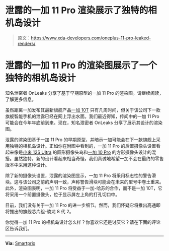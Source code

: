 # 泄露的一加 11 Pro 渲染展示了独特的相机岛设计

> 原文：<https://www.xda-developers.com/oneplus-11-pro-leaked-renders/>

# 泄露的一加 11 Pro 的渲染图展示了一个独特的相机岛设计

知名泄密者 OnLeaks 分享了基于早期原型的一加 11 Pro 的渲染图。请继续阅读，了解更多信息。

虽然距离一加发布其最新旗舰产品[一加 10T](https://www.xda-developers.com/oneplus-10t-review/) 只有几周时间，但关于该公司下一款旗舰智能手机的泄露已经在网上浮出水面。我们最近得知，传闻中的一加 11 Pro 可能会在今年年底前到来。现在，知名泄密者 OnLeaks 分享了展示其设计的渲染图。

泄露的渲染图基于一加 11 Pro 的早期原型，并暗示一加可能会在下一款旗舰上采用独特的相机岛设计。正如你在附图中看到的，一加 11 Pro 的后置摄像头设置看起来像是[小米 12S Ultra](https://www.xda-developers.com/xiaomi-12s-ultra-review/) 的圆形摄像头岛和[一加 10 Pro](https://www.xda-developers.com/oneplus-10-pro-review/) 的方形摄像头设计的混搭。虽然独特，新的设计看起来相当奇怪，我们真诚地希望一加不会在最终的零售版本中采用这种设计。

除了新的摄像头设置，泄露的渲染图显示，一加 11 Pro 将采用标志性的警告滑块。这与该公司之前的声明一致，声称警告滑块可能会在未来的型号中卷土重来。此外，渲染图表明，一加 11 Pro 将受益于一加-哈苏的合作，而不是一加 10T，它将采用一个前置摄像头，位于显示屏左上角的打孔切口中。

目前，我们没有关于一加 11 Pro 的进一步细节。然而，我们怀疑它将推出高通即将推出的旗舰芯片组-骁龙 8 代 2。

你觉得一加 11 Pro 的相机岛设计怎么样？你喜欢它还是讨厌它？请在下面的评论区告诉我们。

* * *

**Via:** [Smartprix](https://www.smartprix.com/bytes/exclusive-oneplus-11-pro-first-look/)